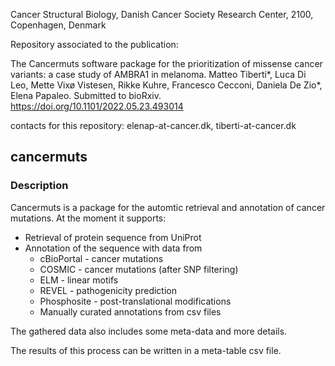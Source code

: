 Cancer Structural Biology, Danish Cancer Society Research Center, 2100, Copenhagen, Denmark

Repository associated to the publication:

The Cancermuts software package for the prioritization of missense cancer variants: a case study of AMBRA1 in melanoma. 
Matteo Tiberti\*, Luca Di Leo, Mette Vixø Vistesen, Rikke Kuhre, Francesco Cecconi, Daniela De Zio\*, Elena Papaleo.
Submitted to bioRxiv. https://doi.org/10.1101/2022.05.23.493014

contacts for this repository: elenap-at-cancer.dk, tiberti-at-cancer.dk

## cancermuts

### Description

Cancermuts is a package for the automtic retrieval and annotation of cancer
mutations. At the moment it supports:

* Retrieval of protein sequence from UniProt
* Annotation of the sequence with data from
    * cBioPortal - cancer mutations
    * COSMIC - cancer mutations (after SNP filtering)
    * ELM - linear motifs
    * REVEL - pathogenicity prediction
    * Phosphosite - post-translational modifications
    * Manually curated annotations from csv files

The gathered data also includes some meta-data and more details.

The results of this process can be written in a meta-table csv file.

